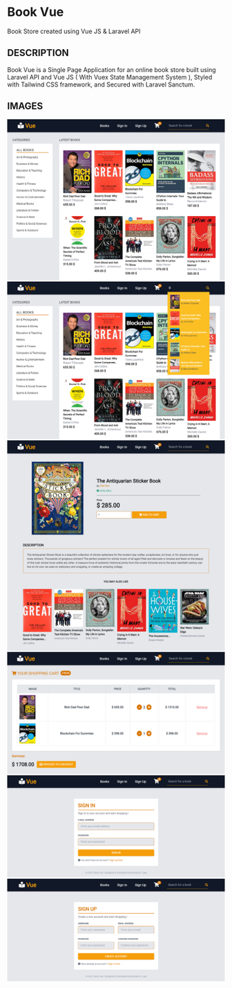 # Book Vue
Book Store created using Vue JS &amp; Laravel API
## DESCRIPTION
Book Vue is a Single Page Application for an online book store built using Laravel API and Vue JS ( With Vuex State Management System ), Styled with Tailwind CSS framework, and Secured with Laravel Sanctum.
## IMAGES
![](book_vue/book_vue_images/book_vue_home_page.png)
![](book_vue/book_vue_images/book_vue_search.png)
![](book_vue/book_vue_images/book_vue_book_page.png)
![](book_vue/book_vue_images/book_vue_shopping_cart.png)
![](book_vue/book_vue_images/book_vue_signin_page.png)
![](book_vue/book_vue_images/book_vue_signup_page.png)



